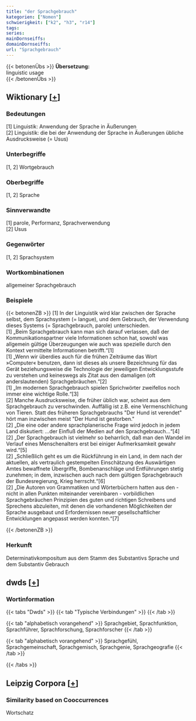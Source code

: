 ```yaml
---
title: "der Sprachgebrauch"
kategorien: ["Nomen"]
schwierigkeit: ["k2", "h3", "r14"]
tags:
series:
mainDornseiffs:
domainDornseiffs:
url: "Sprachgebrauch"
---
```


{{< betonenÜbs >}}
**Übersetzung:**  
linguistic usage  
{{< /betonenÜbs >}}

## Wiktionary [[+](https://de.wiktionary.org/wiki/Sprachgebrauch)]

### Bedeutungen
[1] Linguistik: Anwendung der Sprache in Äußerungen  
[2] Linguistik: die bei der Anwendung der Sprache in Äußerungen übliche Ausdrucksweise (= Usus)  

### Unterbegriffe
[1, 2] Wortgebrauch  

### Oberbegriffe
[1, 2] Sprache  

### Sinnverwandte
[1] parole, Performanz, Sprachverwendung  
[2] Usus  

### Gegenwörter
[1, 2] Sprachsystem  

### Wortkombinationen
allgemeiner Sprachgebrauch  

### Beispiele
{{< betonenZB >}}
[1] In der Linguistik wird klar zwischen der Sprache selbst, dem Sprachsystem (= langue), und dem Gebrauch, der Verwendung dieses Systems (= Sprachgebrauch, parole) unterschieden.  
[1] „Beim Sprachgebrauch kann man sich darauf verlassen, daß der Kommunikationspartner viele Informationen schon hat, sowohl was allgemein gültige Überzeugungen wie auch was spezielle durch den Kontext vermittelte Informationen betrifft.“[1]  
[1] „Wenn wir überdies auch für die frühen Zeiträume das Wort »Computer« benutzen, dann ist dieses als unsere Bezeichnung für das Gerät beziehungsweise die Technologie der jeweiligen Entwicklungsstufe zu verstehen und keineswegs als Zitat aus den damaligen (oft anderslautenden) Sprachgebräuchen.“[2]  
[1] „Im modernen Sprachgebrauch spielen Sprichwörter zweifellos noch immer eine wichtige Rolle.“[3]  
[2] Manche Ausdrucksweise, die früher üblich war, scheint aus dem Sprachgebrauch zu verschwinden. Auffällig ist z.B. eine Vermenschlichung von Tieren. Statt des früheren Sprachgebrauchs "Der Hund ist verendet" hört man inzwischen meist "Der Hund ist gestorben."  
[2] „Die eine oder andere sprachplanerische Frage wird jedoch in jedem Land diskutiert: …der Einfluß der Medien auf den Sprachgebrauch...“[4]  
[2] „Der Sprachgebrauch ist vielmehr so beharrlich, daß man den Wandel im Verlauf eines Menschenalters erst bei einiger Aufmerksamkeit gewahr wird.“[5]  
[2] „Schließlich geht es um die Rückführung in ein Land, in dem nach der aktuellen, als vertraulich gestempelten Einschätzung des Auswärtigen Amtes bewaffnete Übergriffe, Bombenanschläge und Entführungen stetig zunehmen; in dem, inzwischen auch nach dem gültigen Sprachgebrauch der Bundesregierung, Krieg herrscht.“[6]  
[2] „Die Autoren von Grammatiken und Wörterbüchern hatten aus den - nicht in allen Punkten miteinander vereinbaren - vorbildlichen Sprachgebräuchen Prinzipien des guten und richtigen Schreibens und Sprechens abzuleiten, mit denen die vorhandenen Möglichkeiten der Sprache ausgebaut und Erfordernissen neuer gesellschaftlicher Entwicklungen angepasst werden konnten.“[7]  

{{< /betonenZB >}}
### Herkunft
Determinativkompositum aus dem Stamm des Substantivs Sprache und dem Substantiv Gebrauch  



## dwds [[+](https://www.dwds.de/wb/Sprachgebrauch)]

### Wortinformation
{{< tabs "Dwds" >}}
{{< tab "Typische Verbindungen" >}}
{{< /tab >}}

{{< tab "alphabetisch vorangehend" >}}
Sprachgebiet, Sprachfunktion, Sprachführer, Sprachforschung, Sprachforscher
{{< /tab >}}

{{< tab "alphabetisch vorangehend" >}}
Sprachgefühl, Sprachgemeinschaft, Sprachgemisch, Sprachgenie, Sprachgeografie
{{< /tab >}}

{{< /tabs >}}

## Leipzig Corpora [[+](https://corpora.uni-leipzig.de/en/res?word=Sprachgebrauch&corpusId=deu_newscrawl-public_2018)]


### Similarity based on Cooccurrences
Wortschatz

